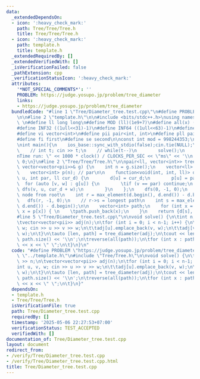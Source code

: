 ```yaml
---
data:
  _extendedDependsOn:
  - icon: ':heavy_check_mark:'
    path: Tree/Tree/Tree.h
    title: Tree/Tree/Tree.h
  - icon: ':heavy_check_mark:'
    path: template.h
    title: template.h
  _extendedRequiredBy: []
  _extendedVerifiedWith: []
  _isVerificationFailed: false
  _pathExtension: cpp
  _verificationStatusIcon: ':heavy_check_mark:'
  attributes:
    '*NOT_SPECIAL_COMMENTS*': ''
    PROBLEM: https://judge.yosupo.jp/problem/tree_diameter
    links:
    - https://judge.yosupo.jp/problem/tree_diameter
  bundledCode: "#line 1 \"Tree/Diameter_tree.test.cpp\"\n#define PROBLEM \"https://judge.yosupo.jp/problem/tree_diameter\"\
    \n\n#line 2 \"template.h\"\n\n#include <bits/stdc++.h>\nusing namespace std;\n\
    \ \n#define ll long long\n#define MOD (ll)(1e9+7)\n#define all(x) (x).begin(),(x).end()\n\
    #define INF32 ((1ull<<31)-1)\n#define INF64 ((1ull<<63)-1)\n#define inf (ll)1e18\n\
    #define vi vector<int>\n#define pii pair<int, int>\n#define pll pair<ll, ll>\n\
    #define fi first\n#define se second\n\nconst int mod = 998244353;\n\nvoid solve();\n\
    \nint main(){\n    ios_base::sync_with_stdio(false);cin.tie(NULL);\n    // cin.exceptions(cin.failbit);\n\
    \    // int t; cin >> t;\n    // while(t--)\n        solve();\n    cerr << \"\\\
    nTime run: \" << 1000 * clock() / CLOCKS_PER_SEC << \"ms\" << '\\n';\n    return\
    \ 0;\n}\n#line 2 \"Tree/Tree/Tree.h\"\n\npair<ll, vector<int>> tree_diameter(const\
    \ vector<vector<pii>>& g) {\n    int n = g.size();\n    vector<ll> d(n); // dist\n\
    \    vector<int> p(n); // par\n\n    function<void(int, int, ll)> dfs = [&] (int\
    \ u, int par, ll cur_d) {\n        d[u] = cur_d;\n        p[u] = par;\n      \
    \  for (auto [v, w] : g[u]) {\n        \tif (v == par) continue;\n           \
    \ dfs(v, u, cur_d + w);\n        }\n    };\n    dfs(0, -1, 0);\n    // r = furthest\
    \ node from root\n    int r = max_element(d.begin(), d.end()) - d.begin();\n \
    \   dfs(r, -1, 0);\n    // r->s = longest path\n    int s = max_element(d.begin(),\
    \ d.end()) - d.begin();\n\n    vector<int> path;\n    for (int x = s; x >= 0;\
    \ x = p[x]) { \n    \tpath.push_back(x);\n    }\n    return {d[s], path};\n}\n\
    #line 5 \"Tree/Diameter_tree.test.cpp\"\n\nvoid solve() {\n\tint n; cin >> n;\n\
    \tvector<vector<pii>> adj(n);\n\tfor (int i = 0; i < n-1; i++) {\n\t\tint u, v,\
    \ w; cin >> u >> v >> w;\n\t\tadj[u].emplace_back(v, w);\n\t\tadj[v].emplace_back(u,\
    \ w);\n\t}\n\tauto [len, path] = tree_diameter(adj);\n\tcout << len << \" \" <<\
    \ path.size() << '\\n';\n\treverse(all(path));\n\tfor (int x : path) {\n\t\tcout\
    \ << x << \" \";\n\t}\n}\n"
  code: "#define PROBLEM \"https://judge.yosupo.jp/problem/tree_diameter\"\n\n#include\
    \ \"../template.h\"\n#include \"Tree/Tree.h\"\n\nvoid solve() {\n\tint n; cin\
    \ >> n;\n\tvector<vector<pii>> adj(n);\n\tfor (int i = 0; i < n-1; i++) {\n\t\t\
    int u, v, w; cin >> u >> v >> w;\n\t\tadj[u].emplace_back(v, w);\n\t\tadj[v].emplace_back(u,\
    \ w);\n\t}\n\tauto [len, path] = tree_diameter(adj);\n\tcout << len << \" \" <<\
    \ path.size() << '\\n';\n\treverse(all(path));\n\tfor (int x : path) {\n\t\tcout\
    \ << x << \" \";\n\t}\n}"
  dependsOn:
  - template.h
  - Tree/Tree/Tree.h
  isVerificationFile: true
  path: Tree/Diameter_tree.test.cpp
  requiredBy: []
  timestamp: '2025-05-06 22:27:53+07:00'
  verificationStatus: TEST_ACCEPTED
  verifiedWith: []
documentation_of: Tree/Diameter_tree.test.cpp
layout: document
redirect_from:
- /verify/Tree/Diameter_tree.test.cpp
- /verify/Tree/Diameter_tree.test.cpp.html
title: Tree/Diameter_tree.test.cpp
---
```

